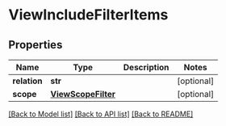 # ViewIncludeFilterItems

## Properties
Name | Type | Description | Notes
------------ | ------------- | ------------- | -------------
**relation** | **str** |  | [optional] 
**scope** | [**ViewScopeFilter**](ViewScopeFilter.md) |  | [optional] 

[[Back to Model list]](../README.md#documentation-for-models) [[Back to API list]](../README.md#documentation-for-api-endpoints) [[Back to README]](../README.md)

